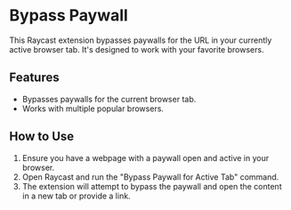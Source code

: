 # Bypass Paywall

This Raycast extension bypasses paywalls for the URL in your currently active browser tab. It's designed to work with your favorite browsers.

## Features

- Bypasses paywalls for the current browser tab.
- Works with multiple popular browsers.

## How to Use

1.  Ensure you have a webpage with a paywall open and active in your browser.
2.  Open Raycast and run the "Bypass Paywall for Active Tab" command.
3.  The extension will attempt to bypass the paywall and open the content in a new tab or provide a link.
